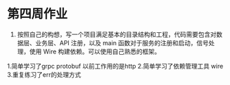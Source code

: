 # 第四周作业

1. 按照自己的构想，写一个项目满足基本的目录结构和工程，代码需要包含对数据层、业务层、API 注册，以及 main 函数对于服务的注册和启动，信号处理，使用 Wire 构建依赖。可以使用自己熟悉的框架。

1.简单学习了grpc protobuf 以前工作用的是http
2.简单学习了依赖管理工具 wire
3.重复练习了err的处理方式